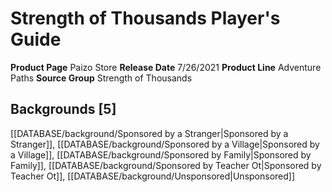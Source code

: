 ﻿---
id: '95'
name: Strength of Thousands Player's Guide
rarity: Common
type: Source

---
# Strength of Thousands Player's Guide

**Product Page** Paizo Store
**Release Date** 7/26/2021
**Product Line** Adventure Paths
**Source Group** Strength of Thousands

## Backgrounds [5]

[[DATABASE/background/Sponsored by a Stranger|Sponsored by a Stranger]], [[DATABASE/background/Sponsored by a Village|Sponsored by a Village]], [[DATABASE/background/Sponsored by Family|Sponsored by Family]], [[DATABASE/background/Sponsored by Teacher Ot|Sponsored by Teacher Ot]], [[DATABASE/background/Unsponsored|Unsponsored]]